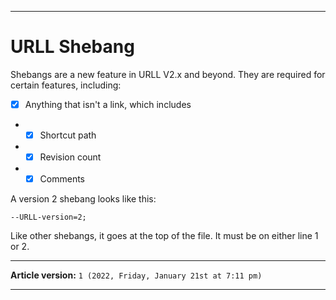 
---

# URLL Shebang

Shebangs are a new feature in URLL V2.x and beyond. They are required for certain features, including:

- [x] Anything that isn't a link, which includes

- - [x] Shortcut path

- - [x] Revision count

- - [x] Comments

A version 2 shebang looks like this:

```urll
--URLL-version=2;
```

Like other shebangs, it goes at the top of the file. It must be on either line 1 or 2.

---

**Article version:** `1 (2022, Friday, January 21st at 7:11 pm)`

---
